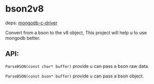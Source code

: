 bson2v8
=======

deps: [mongodb-c-driver](https://github.com/mongodb/mongo-c-driver)

Convert from a bson to the v8 object, This project will help u to use mongodb better.

## API:

`ParseBSON(const char* buffer)` provide u can pass a bson raw data.

`ParseBSON(const bson* buffer)` provide u can pass a bson object.
